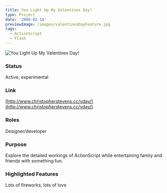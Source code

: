```yaml
---
title: You Light Up My Valentines Day!
type: Project
date: '2008-02-14'
previewImage: /images/valentinesDayFeature.jpg
tags:
  - ActionScript
  - Flash
---
```

![You Light Up My Valentines Day!](/images/valentinesDayTop.jpg)

### Status

Active, experimental

### Link

[http://www.christopherstevens.cc/vday/](http://www.christopherstevens.cc/vday/)

### Roles

Designer/developer

### Purpose

Explore the detailed workings of ActionScript while entertaining family and friends with something fun.

### Highlighted Features

Lots of fireworks, lots of love
